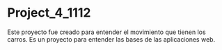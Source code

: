 # Project_4_1112
Este proyecto fue creado para entender el movimiento que tienen los carros. Es un proyecto para entender las bases de las aplicaciones web. 